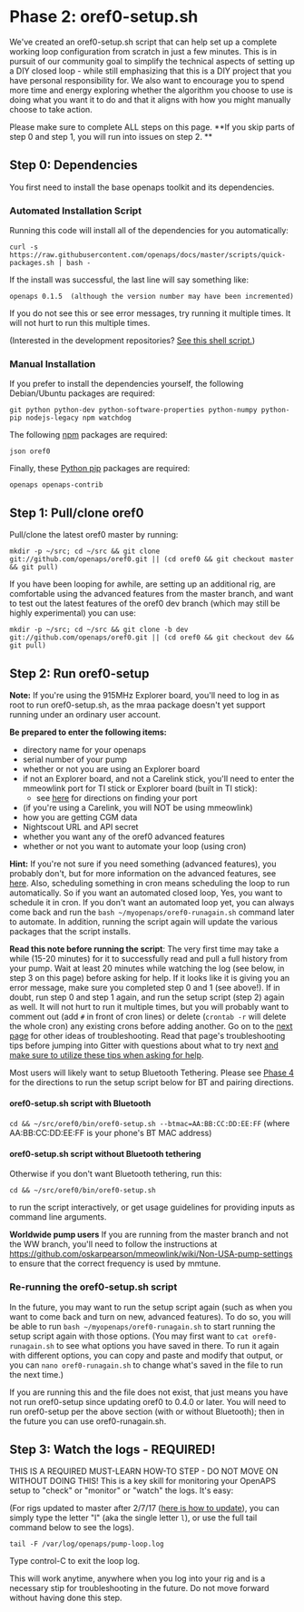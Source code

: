 # Phase 2: oref0-setup.sh

We've created an oref0-setup.sh script that can help set up a complete working loop configuration from scratch in just a few minutes. This is in pursuit of our community goal to simplify the technical aspects of setting up a DIY closed loop - while still emphasizing that this is a DIY project that you have personal responsibility for. We also want to encourage you to spend more time and energy exploring whether the algorithm you choose to use is doing what you want it to do and that it aligns with how you might manually choose to take action.

Please make sure to complete ALL steps on this page. **If you skip parts of step 0 and step 1, you will run into issues on step 2. **

## Step 0: Dependencies

You first need to install the base openaps toolkit and its dependencies.

### Automated Installation Script

Running this code will install all of the dependencies for you automatically:
 
`curl -s https://raw.githubusercontent.com/openaps/docs/master/scripts/quick-packages.sh | bash -`

If the install was successful, the last line will say something like:
    
    openaps 0.1.5  (although the version number may have been incremented)

If you do not see this or see error messages, try running it multiple times. It will not hurt to run this multiple times.

(Interested in the development repositories? [See this shell script.](https://raw.githubusercontent.com/openaps/docs/master/scripts/quick-src.sh))

### Manual Installation

If you prefer to install the dependencies yourself, the following Debian/Ubuntu packages are required:

    git python python-dev python-software-properties python-numpy python-pip nodejs-legacy npm watchdog

The following [npm](https://docs.npmjs.com/) packages are required:

    json oref0

Finally, these [Python pip](https://pip.pypa.io/en/stable/) packages are required:

    openaps openaps-contrib

## Step 1: Pull/clone oref0

Pull/clone the latest oref0 master by running:

`mkdir -p ~/src; cd ~/src && git clone git://github.com/openaps/oref0.git || (cd oref0 && git checkout master && git pull)`

If you have been looping for awhile, are setting up an additional rig, are comfortable using the advanced features from the master branch, and want to test out the latest features of the oref0 dev branch (which may still be highly experimental) you can use:

`mkdir -p ~/src; cd ~/src && git clone -b dev git://github.com/openaps/oref0.git || (cd oref0 && git checkout dev && git pull)`

## Step 2: Run oref0-setup

__Note:__ If you're using the 915MHz Explorer board, you'll need to log in as root to run oref0-setup.sh, as the mraa package doesn't yet support running under an ordinary user account. 

**Be prepared to enter the following items:** 
* directory name for your openaps
* serial number of your pump
* whether or not you are using an Explorer board
* if not an Explorer board, and not a Carelink stick, you'll need to enter the mmeowlink port for TI stick or Explorer board (built in TI stick):
    * see [here](https://github.com/oskarpearson/mmeowlink/wiki/Installing-MMeowlink) for directions on finding your port
* (if you're using a Carelink, you will NOT be using mmeowlink)
* how you are getting CGM data
* Nightscout URL and API secret
* whether you want any of the oref0 advanced features
* whether or not you want to automate your loop (using cron)

**Hint:** If you're not sure if you need something (advanced features), you probably don't, but for more information on the advanced features, see [here](http://openaps.readthedocs.io/en/latest/docs/walkthrough/phase-4/advanced-features.html). Also, scheduling something in cron means scheduling the loop to run automatically. So if you want an automated closed loop, Yes, you want to schedule it in cron. If you don't want an automated loop yet, you can always come back and run the `bash ~/myopenaps/oref0-runagain.sh` command later to automate. In addition, running the script again will update the various packages that the script installs.

**Read this note before running the script**: The very first time may take a while (15-20 minutes) for it to successfully read and pull a full history from your pump. Wait at least 20 minutes while watching the log (see below, in step 3 on this page) before asking for help. If it looks like it is giving you an error message, make sure you completed step 0 and 1 (see above!). If in doubt, run step 0 and step 1 again, and run the setup script (step 2) again as well. It will not hurt to run it multiple times, but you will probably want to comment out (add `#` in front of cron lines) or delete (`crontab -r` will delete the whole cron) any existing crons before adding another. Go on to the [next page](http://openaps.readthedocs.io/en/latest/docs/walkthrough/phase-2/troubleshoot-oref0-setup.html) for other ideas of troubleshooting. Read that page's troubleshooting tips before jumping into Gitter with questions about what to try next [and make sure to utilize these tips when asking for help](https://diyps.org/2017/03/19/tips-for-troubleshooting-diy-diabetes-devices-openaps-or-otherwise/).

Most users will likely want to setup Bluetooth Tethering.  Please see [Phase 4](https://openaps.readthedocs.io/en/latest/docs/walkthrough/phase-4/bluetooth-tethering-edison.html) for the directions to run the setup script below for BT and pairing directions.

#### oref0-setup.sh script with Bluetooth

`cd && ~/src/oref0/bin/oref0-setup.sh --btmac=AA:BB:CC:DD:EE:FF` (where AA:BB:CC:DD:EE:FF is your phone's BT MAC address)

#### oref0-setup.sh script without Bluetooth tethering 

Otherwise if you don't want Bluetooth tethering, run this:

`cd && ~/src/oref0/bin/oref0-setup.sh`

to run the script interactively, or get usage guidelines for providing inputs as command line arguments. 

**Worldwide pump users**
If you are running from the master branch and not the WW branch, you'll need to follow the instructions at https://github.com/oskarpearson/mmeowlink/wiki/Non-USA-pump-settings to ensure that the correct frequency is used by mmtune.

### Re-running the oref0-setup.sh script

In the future, you may want to run the setup script again (such as when you want to come back and turn on new, advanced features). To do so, you will be able to run `bash ~/myopenaps/oref0-runagain.sh` to start running the setup script again with those options. (You may first want to `cat oref0-runagain.sh` to see what options you have saved in there.  To run it again with different options, you can copy and paste and modify that output, or you can `nano oref0-runagain.sh` to change what's saved in the file to run the next time.)

If you are running this and the file does not exist, that just means you have not run oref0-setup since updating oref0 to 0.4.0 or later. You will need to run oref0-setup per the above section (with or without Bluetooth); then in the future you can use oref0-runagain.sh.

## Step 3: Watch the logs - REQUIRED!

THIS IS A REQUIRED MUST-LEARN HOW-TO STEP - DO NOT MOVE ON WITHOUT DOING THIS! This is a key skill for monitoring your OpenAPS setup to "check" or "monitor" or "watch" the logs. It's easy:

(For rigs updated to master after 2/7/17 ([here is how to update](http://openaps.readthedocs.io/en/latest/docs/walkthrough/phase-2/update-your-rig.html)), you can simply type the letter "l" (aka the single letter `l`), or use the full tail command below to see the logs).

`tail -F /var/log/openaps/pump-loop.log`

Type control-C to exit the loop log.

This will work anytime, anywhere when you log into your rig and is a necessary stip for troubleshooting in the future. Do not move forward without having done this step. 
